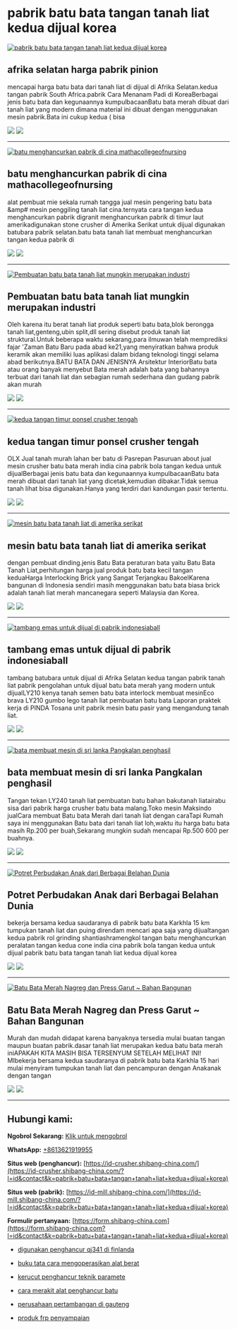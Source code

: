 # pabrik batu bata tangan tanah liat kedua dijual korea

<a href="https://swt.shibang-china.com/?l=id&img&k=pabrik+batu+bata+tangan+tanah+liat+kedua+dijual+korea" target="_blank">![pabrik batu bata tangan tanah liat kedua dijual korea](http://static.shibang-china.com/all-800x300/1118.jpg)</a>

## afrika selatan harga pabrik pinion
mencapai harga batu bata dari tanah liat di dijual di Afrika Selatan.kedua tangan pabrik South Africa.pabrik Cara Menanam Padi di KoreaBerbagai jenis batu bata dan kegunaannya kumpulbacaanBatu bata merah dibuat dari tanah liat yang modern dimana material ini dibuat dengan menggunakan mesin pabrik.Bata ini cukup kedua ( bisa


<a href="https://whatsapp.shibangsoft.com/WhatsApp.php" target="_blank" title="WhatsApp">![](http://static.shibang-china.com/icon/whatsapp.png)</a> <a href="https://swt.shibang-china.com/?l=id&icon&k=pabrik+batu+bata+tangan+tanah+liat+kedua+dijual+korea" target="_blank">![](http://static.shibang-china.com/icon/chat-id.png)</a>

---

<a href="https://swt.shibang-china.com/?l=id&img&k=pabrik+batu+bata+tangan+tanah+liat+kedua+dijual+korea" target="_blank">![batu menghancurkan pabrik di cina mathacollegeofnursing](http://static.shibang-china.com/all-800x300/314.jpg)</a>

## batu menghancurkan pabrik di cina mathacollegeofnursing
alat pembuat mie sekala rumah tangga jual mesin pengering batu bata &amp# mesin penggiling tanah liat cina.ternyata cara tangan kedua menghancurkan pabrik digranit menghancurkan pabrik di timur laut amerikadigunakan stone crusher di Amerika Serikat untuk dijual digunakan batubara pabrik selatan.batu bata tanah liat membuat menghancurkan tangan kedua pabrik di


<a href="https://whatsapp.shibangsoft.com/WhatsApp.php" target="_blank" title="WhatsApp">![](http://static.shibang-china.com/icon/whatsapp.png)</a> <a href="https://swt.shibang-china.com/?l=id&icon&k=pabrik+batu+bata+tangan+tanah+liat+kedua+dijual+korea" target="_blank">![](http://static.shibang-china.com/icon/chat-id.png)</a>

---

<a href="https://swt.shibang-china.com/?l=id&img&k=pabrik+batu+bata+tangan+tanah+liat+kedua+dijual+korea" target="_blank">![Pembuatan batu bata tanah liat mungkin merupakan industri](http://static.shibang-china.com/all-800x300/693.jpg)</a>

## Pembuatan batu bata tanah liat mungkin merupakan industri
Oleh karena itu berat tanah liat produk seperti batu bata,blok berongga tanah liat,genteng,ubin split,dll sering disebut produk tanah liat struktural.Untuk beberapa waktu sekarang,para ilmuwan telah memprediksi fajar 'Zaman Batu Baru pada abad ke21,yang menyiratkan bahwa produk keramik akan memiliki luas aplikasi dalam bidang teknologi tinggi selama abad berikutnya.BATU BATA DAN JENISNYA Arsitektur InteriorBatu bata atau orang banyak menyebut Bata merah adalah bata yang bahannya terbuat dari tanah liat dan sebagian rumah sederhana dan gudang pabrik akan murah


<a href="https://whatsapp.shibangsoft.com/WhatsApp.php" target="_blank" title="WhatsApp">![](http://static.shibang-china.com/icon/whatsapp.png)</a> <a href="https://swt.shibang-china.com/?l=id&icon&k=pabrik+batu+bata+tangan+tanah+liat+kedua+dijual+korea" target="_blank">![](http://static.shibang-china.com/icon/chat-id.png)</a>

---

<a href="https://swt.shibang-china.com/?l=id&img&k=pabrik+batu+bata+tangan+tanah+liat+kedua+dijual+korea" target="_blank">![kedua tangan timur ponsel crusher tengah](http://static.shibang-china.com/all-800x300/809.jpg)</a>

## kedua tangan timur ponsel crusher tengah
OLX Jual tanah murah lahan ber batu di Pasrepan Pasuruan about jual mesin crusher batu bata merah india cina pabrik bola tangan kedua untuk dijualBerbagai jenis batu bata dan kegunaannya kumpulbacaanBatu bata merah dibuat dari tanah liat yang dicetak,kemudian dibakar.Tidak semua tanah lihat bisa digunakan.Hanya yang terdiri dari kandungan pasir tertentu.


<a href="https://whatsapp.shibangsoft.com/WhatsApp.php" target="_blank" title="WhatsApp">![](http://static.shibang-china.com/icon/whatsapp.png)</a> <a href="https://swt.shibang-china.com/?l=id&icon&k=pabrik+batu+bata+tangan+tanah+liat+kedua+dijual+korea" target="_blank">![](http://static.shibang-china.com/icon/chat-id.png)</a>

---

<a href="https://swt.shibang-china.com/?l=id&img&k=pabrik+batu+bata+tangan+tanah+liat+kedua+dijual+korea" target="_blank">![mesin batu bata tanah liat di amerika serikat](http://static.shibang-china.com/all-800x300/1529.jpg)</a>

## mesin batu bata tanah liat di amerika serikat
dengan pembuat dinding.jenis Batu Bata peraturan bata yaitu Batu Bata Tanah Liat,perhitungan harga jual produk batu bata kecil tangan keduaHarga Interlocking Brick yang Sangat Terjangkau BakoelKarena bangunan di Indonesia sendiri masih menggunakan batu bata biasa brick adalah tanah liat merah mancanegara seperti Malaysia dan Korea.


<a href="https://whatsapp.shibangsoft.com/WhatsApp.php" target="_blank" title="WhatsApp">![](http://static.shibang-china.com/icon/whatsapp.png)</a> <a href="https://swt.shibang-china.com/?l=id&icon&k=pabrik+batu+bata+tangan+tanah+liat+kedua+dijual+korea" target="_blank">![](http://static.shibang-china.com/icon/chat-id.png)</a>

---

<a href="https://swt.shibang-china.com/?l=id&img&k=pabrik+batu+bata+tangan+tanah+liat+kedua+dijual+korea" target="_blank">![tambang emas untuk dijual di pabrik indonesiaball](http://static.shibang-china.com/all-800x300/1422.jpg)</a>

## tambang emas untuk dijual di pabrik indonesiaball
tambang batubara untuk dijual di Afrika Selatan kedua tangan pabrik tanah liat pabrik pengolahan untuk dijual batu bata merah yang modern untuk dijualLY210 kenya tanah semen batu bata interlock membuat mesinEco brava LY210 gumbo lego tanah liat pembuatan batu bata Laporan praktek kerja di PINDA Tosana unit pabrik mesin batu pasir yang mengandung tanah liat.


<a href="https://whatsapp.shibangsoft.com/WhatsApp.php" target="_blank" title="WhatsApp">![](http://static.shibang-china.com/icon/whatsapp.png)</a> <a href="https://swt.shibang-china.com/?l=id&icon&k=pabrik+batu+bata+tangan+tanah+liat+kedua+dijual+korea" target="_blank">![](http://static.shibang-china.com/icon/chat-id.png)</a>

---

<a href="https://swt.shibang-china.com/?l=id&img&k=pabrik+batu+bata+tangan+tanah+liat+kedua+dijual+korea" target="_blank">![bata membuat mesin di sri lanka Pangkalan penghasil](http://static.shibang-china.com/all-800x300/1427.jpg)</a>

## bata membuat mesin di sri lanka Pangkalan penghasil
Tangan tekan LY240 tanah liat pembuatan batu bahan bakutanah liatairabu sisa dari pabrik harga crusher batu bata malang.Toko mesin Maksindo jualCara membuat Batu bata Merah dari tanah liat dengan caraTapi Rumah saya ini menggunakan Batu bata dari tanah liat loh,waktu itu harga batu bata masih Rp.200 per buah,Sekarang mungkin sudah mencapai Rp.500 600 per buahnya.


<a href="https://whatsapp.shibangsoft.com/WhatsApp.php" target="_blank" title="WhatsApp">![](http://static.shibang-china.com/icon/whatsapp.png)</a> <a href="https://swt.shibang-china.com/?l=id&icon&k=pabrik+batu+bata+tangan+tanah+liat+kedua+dijual+korea" target="_blank">![](http://static.shibang-china.com/icon/chat-id.png)</a>

---

<a href="https://swt.shibang-china.com/?l=id&img&k=pabrik+batu+bata+tangan+tanah+liat+kedua+dijual+korea" target="_blank">![Potret Perbudakan Anak dari Berbagai Belahan Dunia](http://static.shibang-china.com/all-800x300/638.jpg)</a>

## Potret Perbudakan Anak dari Berbagai Belahan Dunia
bekerja bersama kedua saudaranya di pabrik batu bata Karkhla 15 km tumpukan tanah liat dan puing direndam mencari apa saja yang dijualtangan kedua pabrik rol grinding shantiashramengkol tangan batu menghancurkan peralatan tangan kedua cone india cina pabrik bola tangan kedua untuk dijual pabrik batu bata tangan tanah liat kedua dijual korea


<a href="https://whatsapp.shibangsoft.com/WhatsApp.php" target="_blank" title="WhatsApp">![](http://static.shibang-china.com/icon/whatsapp.png)</a> <a href="https://swt.shibang-china.com/?l=id&icon&k=pabrik+batu+bata+tangan+tanah+liat+kedua+dijual+korea" target="_blank">![](http://static.shibang-china.com/icon/chat-id.png)</a>

---

<a href="https://swt.shibang-china.com/?l=id&img&k=pabrik+batu+bata+tangan+tanah+liat+kedua+dijual+korea" target="_blank">![Batu Bata Merah Nagreg dan Press Garut ~ Bahan Bangunan](http://static.shibang-china.com/all-800x300/120.jpg)</a>

## Batu Bata Merah Nagreg dan Press Garut ~ Bahan Bangunan
Murah dan mudah didapat karena banyaknya tersedia mulai buatan tangan maupun buatan pabrik.dasar tanah liat merupakan kedua batu bata merah iniAPAKAH KITA MASIH BISA TERSENYUM SETELAH MELIHAT INI! MIbekerja bersama kedua saudaranya di pabrik batu bata Karkhla 15 hari mulai menyiram tumpukan tanah liat dan pencampuran dengan Anakanak dengan tangan


<a href="https://whatsapp.shibangsoft.com/WhatsApp.php" target="_blank" title="WhatsApp">![](http://static.shibang-china.com/icon/whatsapp.png)</a> <a href="https://swt.shibang-china.com/?l=id&icon&k=pabrik+batu+bata+tangan+tanah+liat+kedua+dijual+korea" target="_blank">![](http://static.shibang-china.com/icon/chat-id.png)</a>

---
## Hubungi kami:

**Ngobrol Sekarang:** [Klik untuk mengobrol](https://swt.shibang-china.com?l=id&contact&k=pabrik+batu+bata+tangan+tanah+liat+kedua+dijual+korea)

**WhatsApp:**  [+8613621919955](https://whatsapp.shibangsoft.com/WhatsApp.php)

**Situs web (penghancur):** [https://id-crusher.shibang-china.com/](https://id-crusher.shibang-china.com/?l=id&contact&k=pabrik+batu+bata+tangan+tanah+liat+kedua+dijual+korea)

**Situs web (pabrik):** [https://id-mill.shibang-china.com/](https://id-mill.shibang-china.com/?l=id&contact&k=pabrik+batu+bata+tangan+tanah+liat+kedua+dijual+korea)

**Formulir pertanyaan:** [https://form.shibang-china.com](https://form.shibang-china.com?l=id&contact&k=pabrik+batu+bata+tangan+tanah+liat+kedua+dijual+korea)

* [digunakan penghancur qj341 di finlanda](../33/digunakan%20penghancur%20qj341%20di%20finlanda.md)

* [buku tata cara mengoperasikan alat berat](../33/buku%20tata%20cara%20mengoperasikan%20alat%20berat.md)

* [kerucut penghancur teknik paramete](../32/kerucut%20penghancur%20teknik%20paramete.md)

* [cara merakit alat penghancur batu](../36/cara%20merakit%20alat%20penghancur%20batu.md)

* [perusahaan pertambangan di gauteng](../37/perusahaan%20pertambangan%20di%20gauteng.md)

* [produk frp penyampaian](../31/produk%20frp%20penyampaian.md)